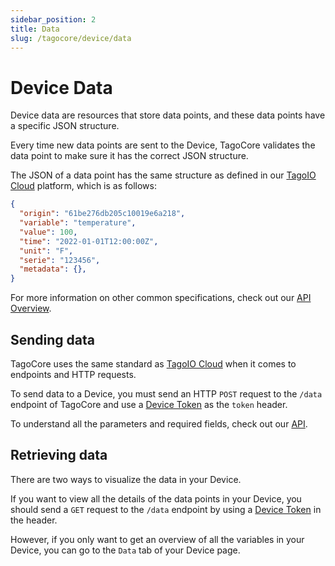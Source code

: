 ```yaml
---
sidebar_position: 2
title: Data
slug: /tagocore/device/data
---
```


# Device Data

Device data are resources that store data points, and these data points have a specific JSON structure.

Every time new data points are sent to the Device, TagoCore validates the data point to make sure it has the correct JSON structure.

The JSON of a data point has the same structure as defined in our [TagoIO Cloud](https://api.docs.tago.io/#41e953a9-8b0c-4166-aa0f-1db3596b02f7) platform, which is as follows:

```json
{
  "origin": "61be276db205c10019e6a218",
  "variable": "temperature",
  "value": 100,
  "time": "2022-01-01T12:00:00Z",
  "unit": "F",
  "serie": "123456",
  "metadata": {},
}
```

For more information on other common specifications, check out our [API Overview](https://help.tago.io/portal/en/kb/articles/31-api-overview#Security).

## Sending data

TagoCore uses the same standard as [TagoIO Cloud](https://admin.tago.io) when it comes to endpoints and HTTP requests.

To send data to a Device, you must send an HTTP `POST` request to the `/data` endpoint of TagoCore and use a [Device Token](/docs/tagocore/device#token--serial-number) as the `token` header. 

To understand all the parameters and required fields, check out our [API](https://api.docs.tago.io/#41e953a9-8b0c-4166-aa0f-1db3596b02f7).

## Retrieving data

There are two ways to visualize the data in your Device.

If you want to view all the details of the data points in your Device, you should send a `GET` request to the `/data` endpoint by using a [Device Token](/docs/tagocore/device#token--serial-number) in the header.

However, if you only want to get an overview of all the variables in your Device, you can go to the `Data` tab of your Device page.
